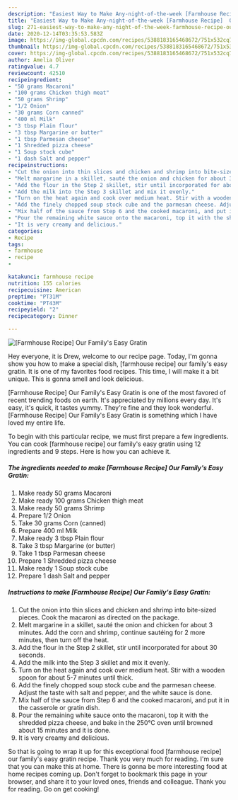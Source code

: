 ```yaml
---
description: "Easiest Way to Make Any-night-of-the-week [Farmhouse Recipe]  Our Family&amp;#39;s Easy Gratin"
title: "Easiest Way to Make Any-night-of-the-week [Farmhouse Recipe]  Our Family&amp;#39;s Easy Gratin"
slug: 271-easiest-way-to-make-any-night-of-the-week-farmhouse-recipe-our-family-and-39-s-easy-gratin
date: 2020-12-14T03:35:53.583Z
image: https://img-global.cpcdn.com/recipes/5388183165468672/751x532cq70/farmhouse-recipe-our-familys-easy-gratin-recipe-main-photo.jpg
thumbnail: https://img-global.cpcdn.com/recipes/5388183165468672/751x532cq70/farmhouse-recipe-our-familys-easy-gratin-recipe-main-photo.jpg
cover: https://img-global.cpcdn.com/recipes/5388183165468672/751x532cq70/farmhouse-recipe-our-familys-easy-gratin-recipe-main-photo.jpg
author: Amelia Oliver
ratingvalue: 4.7
reviewcount: 42510
recipeingredient:
- "50 grams Macaroni"
- "100 grams Chicken thigh meat"
- "50 grams Shrimp"
- "1/2 Onion"
- "30 grams Corn canned"
- "400 ml Milk"
- "3 tbsp Plain flour"
- "3 tbsp Margarine or butter"
- "1 tbsp Parmesan cheese"
- "1 Shredded pizza cheese"
- "1 Soup stock cube"
- "1 dash Salt and pepper"
recipeinstructions:
- "Cut the onion into thin slices and chicken and shrimp into bite-sized pieces. Cook the macaroni as directed on the package."
- "Melt margarine in a skillet, sauté the onion and chicken for about 3 minutes.  Add the corn and shrimp, continue sautéing for 2 more minutes, then turn off the heat."
- "Add the flour in the Step 2 skillet, stir until incorporated for about 30 seconds."
- "Add the milk into the Step 3 skillet and mix it evenly."
- "Turn on the heat again and cook over medium heat. Stir with a wooden spoon for about 5-7 minutes until thick."
- "Add the finely chopped soup stock cube and the parmesan cheese. Adjust the taste with salt and pepper, and the white sauce is done."
- "Mix half of the sauce from Step 6 and the cooked macaroni, and put it in the casserole or gratin dish."
- "Pour the remaining white sauce onto the macaroni, top it with the shredded pizza cheese, and bake in the 250℃ oven until browned about 15 minutes and it is done."
- "It is very creamy and delicious."
categories:
- Recipe
tags:
- farmhouse
- recipe
- 

katakunci: farmhouse recipe  
nutrition: 155 calories
recipecuisine: American
preptime: "PT31M"
cooktime: "PT43M"
recipeyield: "2"
recipecategory: Dinner

---
```



![[Farmhouse Recipe]  Our Family&#39;s Easy Gratin](https://img-global.cpcdn.com/recipes/5388183165468672/751x532cq70/farmhouse-recipe-our-familys-easy-gratin-recipe-main-photo.jpg)

Hey everyone, it is Drew, welcome to our recipe page. Today, I'm gonna show you how to make a special dish, [farmhouse recipe]  our family&#39;s easy gratin. It is one of my favorites food recipes. This time, I will make it a bit unique. This is gonna smell and look delicious.

[Farmhouse Recipe]  Our Family&#39;s Easy Gratin is one of the most favored of recent trending foods on earth. It's appreciated by millions every day. It's easy, it's quick, it tastes yummy. They're fine and they look wonderful. [Farmhouse Recipe]  Our Family&#39;s Easy Gratin is something which I have loved my entire life.




To begin with this particular recipe, we must first prepare a few ingredients. You can cook [farmhouse recipe]  our family&#39;s easy gratin using 12 ingredients and 9 steps. Here is how you can achieve it.

<!--inarticleads1-->

##### The ingredients needed to make [Farmhouse Recipe]  Our Family&#39;s Easy Gratin:

1. Make ready 50 grams Macaroni
1. Make ready 100 grams Chicken thigh meat
1. Make ready 50 grams Shrimp
1. Prepare 1/2 Onion
1. Take 30 grams Corn (canned)
1. Prepare 400 ml Milk
1. Make ready 3 tbsp Plain flour
1. Take 3 tbsp Margarine (or butter)
1. Take 1 tbsp Parmesan cheese
1. Prepare 1 Shredded pizza cheese
1. Make ready 1 Soup stock cube
1. Prepare 1 dash Salt and pepper




<!--inarticleads2-->

##### Instructions to make [Farmhouse Recipe]  Our Family&#39;s Easy Gratin:

1. Cut the onion into thin slices and chicken and shrimp into bite-sized pieces. Cook the macaroni as directed on the package.
1. Melt margarine in a skillet, sauté the onion and chicken for about 3 minutes.  Add the corn and shrimp, continue sautéing for 2 more minutes, then turn off the heat.
1. Add the flour in the Step 2 skillet, stir until incorporated for about 30 seconds.
1. Add the milk into the Step 3 skillet and mix it evenly.
1. Turn on the heat again and cook over medium heat. Stir with a wooden spoon for about 5-7 minutes until thick.
1. Add the finely chopped soup stock cube and the parmesan cheese. Adjust the taste with salt and pepper, and the white sauce is done.
1. Mix half of the sauce from Step 6 and the cooked macaroni, and put it in the casserole or gratin dish.
1. Pour the remaining white sauce onto the macaroni, top it with the shredded pizza cheese, and bake in the 250℃ oven until browned about 15 minutes and it is done.
1. It is very creamy and delicious.




So that is going to wrap it up for this exceptional food [farmhouse recipe]  our family&#39;s easy gratin recipe. Thank you very much for reading. I'm sure that you can make this at home. There is gonna be more interesting food at home recipes coming up. Don't forget to bookmark this page in your browser, and share it to your loved ones, friends and colleague. Thank you for reading. Go on get cooking!
